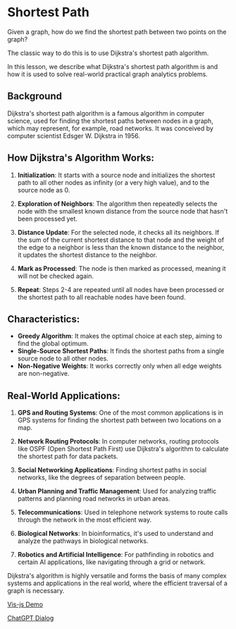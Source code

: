 # Shortest Path

Given a graph, how do we find the shortest path between two points on the graph?

The classic way to do this is to use Dijkstra's shortest path algorithm.

In this lesson, we describe what Dijkstra's shortest path algorithm is and how it is used to solve real-world practical graph analytics problems.

## Background

Dijkstra's shortest path algorithm is a famous algorithm in computer science, used for finding the shortest paths between nodes in a graph, which may represent, for example, road networks. It was conceived by computer scientist Edsger W. Dijkstra in 1956.

## How Dijkstra's Algorithm Works:

1.  **Initialization**: It starts with a source node and initializes the shortest path to all other nodes as infinity (or a very high value), and to the source node as 0.

2.  **Exploration of Neighbors**: The algorithm then repeatedly selects the node with the smallest known distance from the source node that hasn't been processed yet.

3.  **Distance Update**: For the selected node, it checks all its neighbors. If the sum of the current shortest distance to that node and the weight of the edge to a neighbor is less than the known distance to the neighbor, it updates the shortest distance to the neighbor.

4.  **Mark as Processed**: The node is then marked as processed, meaning it will not be checked again.

5.  **Repeat**: Steps 2-4 are repeated until all nodes have been processed or the shortest path to all reachable nodes have been found.

## Characteristics:

-   **Greedy Algorithm**: It makes the optimal choice at each step, aiming to find the global optimum.
-   **Single-Source Shortest Paths**: It finds the shortest paths from a single source node to all other nodes.
-   **Non-Negative Weights**: It works correctly only when all edge weights are non-negative.

## Real-World Applications:

1.  **GPS and Routing Systems**: One of the most common applications is in GPS systems for finding the shortest path between two locations on a map.

2.  **Network Routing Protocols**: In computer networks, routing protocols like OSPF (Open Shortest Path First) use Dijkstra's algorithm to calculate the shortest path for data packets.

3.  **Social Networking Applications**: Finding shortest paths in social networks, like the degrees of separation between people.

4.  **Urban Planning and Traffic Management**: Used for analyzing traffic patterns and planning road networks in urban areas.

5.  **Telecommunications**: Used in telephone network systems to route calls through the network in the most efficient way.

6.  **Biological Networks**: In bioinformatics, it's used to understand and analyze the pathways in biological networks.

7.  **Robotics and Artificial Intelligence**: For pathfinding in robotics and certain AI applications, like navigating through a grid or network.

Dijkstra's algorithm is highly versatile and forms the basis of many complex systems and applications in the real world, where the efficient traversal of a graph is necessary.

[Vis-js Demo](./vis-js.html)

[ChatGPT Dialog](https://chat.openai.com/c/5749b49c-71d3-43d1-aa8b-a7ed6528d7b8)